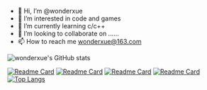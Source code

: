 - 👋 Hi, I’m @wonderxue
- 👀 I’m interested in code and games
- 🌱 I’m currently learning c/c++
- 💞️ I’m looking to collaborate on ......
- 📫 How to reach me wonderxue@163.com

<!---
wonderxue/wonderxue is a ✨ special ✨ repository because its `README.md` (this file) appears on your GitHub profile.
You can click the Preview link to take a look at your changes.
--->
![wonderxue's GitHub stats](https://github-readme-stats.vercel.app/api?username=wonderxue&show_icons=true&theme=algolia)  

[![Readme Card](https://github-readme-stats.vercel.app/api/pin/?username=wonderxue&repo=LearnCode)](https://github.com/wonderxue/LearnCode)
[![Readme Card](https://github-readme-stats.vercel.app/api/pin/?username=wonderxue&repo=RaspberryPi)](https://github.com/wonderxue/RaspberryPi)
[![Readme Card](https://github-readme-stats.vercel.app/api/pin/?username=wonderxue&repo=stm32)](https://github.com/wonderxue/stm32)
[![Readme Card](https://github-readme-stats.vercel.app/api/pin/?username=wonderxue&repo=esp8266)](https://github.com/wonderxue/esp8266)
[![Top Langs](https://github-readme-stats.vercel.app/api/top-langs/?username=wonderxue&langs_count=8)](https://github.com/wonderxue)



